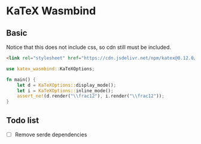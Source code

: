 # KaTeX Wasmbind

## Basic

Notice that this does not include css, so cdn still must be included.

```html
<link rel="stylesheet" href="https://cdn.jsdelivr.net/npm/katex@0.12.0/dist/mermaid.min.css">
```


```rust
use katex_wasmbind::KaTeXOptions;

fn main() {
    let d = KaTeXOptions::display_mode();
    let i = KaTeXOptions::inline_mode();
    assert_ne!(d.render("\\frac12"), i.render("\\frac12"));
}
```

## Todo list

- [ ] Remove serde dependencies
